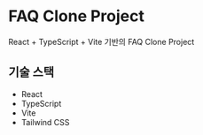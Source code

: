 # FAQ Clone Project

React + TypeScript + Vite 기반의 FAQ Clone Project

## 기술 스택

- React
- TypeScript
- Vite
- Tailwind CSS
